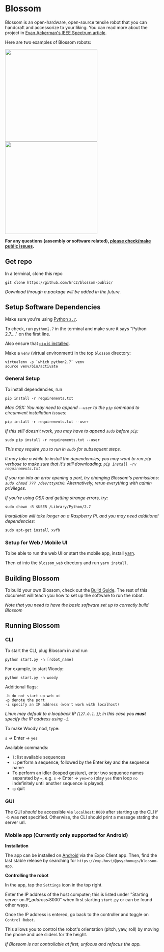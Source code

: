 # Blossom

Blossom is an open-hardware, open-source tensile robot that you can handcraft and accessorize to your liking. You can read more about the project in [Evan Ackerman's IEEE Spectrum article](https://spectrum.ieee.org/automaton/robotics/home-robots/blossom-a-creative-handmade-approach-to-social-robotics-from-cornell-and-google).

Here are two examples of Blossom robots:

<img src="http://guyhoffman.com/wp-content/uploads/2017/08/blossom-bunny-corner-e1502812175733-300x189.jpg" width="300">
<img src="http://guyhoffman.com/wp-content/uploads/2017/08/blossom-jellyfish-768x606.jpg" width="300" >

**For any questions (assembly or software related), [please check/make public issues](https://github.com/hrc2/blossom-public/issues).**

## Get repo
In a terminal, clone this repo
```
git clone https://github.com/hrc2/blossom-public/
```
_Download through a package will be added in the future._

## Setup Software Dependencies

Make sure you're using [Python `2.7`](https://edu.google.com/openonline/course-builder/docs/1.10/set-up-course-builder/check-for-python.html).

To check, run `python2.7` in the terminal and make sure it says "Python 2.7...." on the first line. 

Also ensure that [`pip` is installed](https://pip.pypa.io/en/stable/installing/).

Make a `venv` (virtual environment) in the top `blossom` directory:
```
virtualenv -p `which python2.7` venv
source venv/bin/activate
```

### General Setup
To install dependencies, run
```
pip install -r requirements.txt
```

_Mac OSX: You may need to append `--user` to the `pip` command to circumvent installation issues:_
```
pip install -r requirements.txt --user
```
_If this still doesn't work, you may have to append `sudo` before `pip`:_
```
sudo pip install -r requirements.txt --user
```
_This may require you to run in `sudo` for subsequent steps._

_It may take a while to install the dependencies; you may want to run `pip` verbose to make sure that it's still downloading: `pip install -rv requirements.txt`_

_If you run into an error opening a port, try changing Blossom's permissions: `sudo chmod 777 /dev/ttyACM0`. Alternatively, rerun everything with admin privileges._

_If you're using OSX and getting strange errors, try:_
```
sudo chown -R $USER /Library/Python/2.7
```
_Installation will take longer on a Raspberry Pi, and you may need additional dependencies:_
```
sudo apt-get install xvfb
```

### Setup for Web / Mobile UI
To be able to run the web UI or start the mobile app, install [yarn](https://yarnpkg.com/lang/en/docs/install/).

Then `cd` into the `blossom_web` directory and run `yarn install`.

## Building Blossom

To build your own Blossom, check out the [Build Guide](https://github.com/hrc2/blossom-public/wiki). The rest of this document will teach you how to set up the software to run the robot.

_Note that you need to have the basic software set up to correctly build Blossom_

## Running Blossom 

### CLI
To start the CLI, plug Blossom in and run
```
python start.py -n [robot_name]
```
For example, to start Woody:
```
python start.py -n woody
```

Additional flags:
```
-b do not start up web ui
-p denote the port
-i specify an IP address (won't work with localhost)
```
_Linux may default to a loopback IP (`127.0.1.1`); in this case you **must** specify the IP address using `-i`._

To make Woody nod, type: 

`s` -> Enter -> `yes`

Available commands:
- `l`: list available sequences
- `s`: perform a sequence, followed by the Enter key and the sequence name
- To perform an idler (looped gesture), enter two sequence names separated by `=`, e.g. `s` -> Enter -> `yes=no` (play `yes` then loop `no` indefinitely until another sequence is played).  
- `q`: quit

### GUI
The GUI _should_ be accessible via `localhost:8000` after starting up the CLI if `-b` was **not** specified. Otherwise, the CLI should print a message stating the server url.

### Mobile app (Currently only supported for Android)

**Installation**

The app can be installed on [Android](https://play.google.com/store/apps/details?id=host.exp.exponent) via the Expo Client app. Then, find the last stable release by searching for `https://exp.host/@psychomugs/blossom-app`.

**Controlling the robot**

In the app, tap the `Settings` icon in the top right.

Enter the IP address of the host computer; this is listed under "Starting server on *IP_address*:8000" when first starting `start.py` or can be found other ways.

Once the IP address is entered, go back to the controller and toggle on `Control Robot`.

This allows you to control the robot's orientation (pitch, yaw, roll) by moving the phone and use sliders for the height.

_If Blossom is not controllable at first, unfocus and refocus the app._

